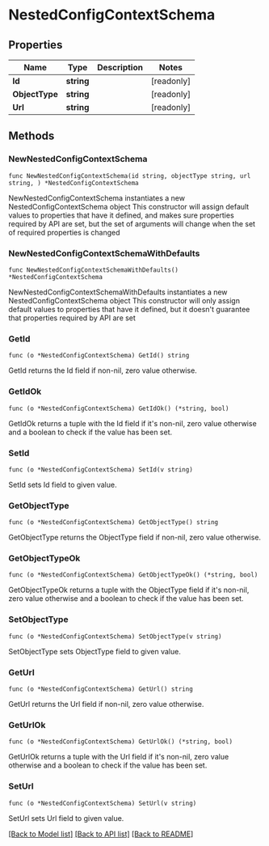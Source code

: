 # NestedConfigContextSchema

## Properties

Name | Type | Description | Notes
------------ | ------------- | ------------- | -------------
**Id** | **string** |  | [readonly] 
**ObjectType** | **string** |  | [readonly] 
**Url** | **string** |  | [readonly] 

## Methods

### NewNestedConfigContextSchema

`func NewNestedConfigContextSchema(id string, objectType string, url string, ) *NestedConfigContextSchema`

NewNestedConfigContextSchema instantiates a new NestedConfigContextSchema object
This constructor will assign default values to properties that have it defined,
and makes sure properties required by API are set, but the set of arguments
will change when the set of required properties is changed

### NewNestedConfigContextSchemaWithDefaults

`func NewNestedConfigContextSchemaWithDefaults() *NestedConfigContextSchema`

NewNestedConfigContextSchemaWithDefaults instantiates a new NestedConfigContextSchema object
This constructor will only assign default values to properties that have it defined,
but it doesn't guarantee that properties required by API are set

### GetId

`func (o *NestedConfigContextSchema) GetId() string`

GetId returns the Id field if non-nil, zero value otherwise.

### GetIdOk

`func (o *NestedConfigContextSchema) GetIdOk() (*string, bool)`

GetIdOk returns a tuple with the Id field if it's non-nil, zero value otherwise
and a boolean to check if the value has been set.

### SetId

`func (o *NestedConfigContextSchema) SetId(v string)`

SetId sets Id field to given value.


### GetObjectType

`func (o *NestedConfigContextSchema) GetObjectType() string`

GetObjectType returns the ObjectType field if non-nil, zero value otherwise.

### GetObjectTypeOk

`func (o *NestedConfigContextSchema) GetObjectTypeOk() (*string, bool)`

GetObjectTypeOk returns a tuple with the ObjectType field if it's non-nil, zero value otherwise
and a boolean to check if the value has been set.

### SetObjectType

`func (o *NestedConfigContextSchema) SetObjectType(v string)`

SetObjectType sets ObjectType field to given value.


### GetUrl

`func (o *NestedConfigContextSchema) GetUrl() string`

GetUrl returns the Url field if non-nil, zero value otherwise.

### GetUrlOk

`func (o *NestedConfigContextSchema) GetUrlOk() (*string, bool)`

GetUrlOk returns a tuple with the Url field if it's non-nil, zero value otherwise
and a boolean to check if the value has been set.

### SetUrl

`func (o *NestedConfigContextSchema) SetUrl(v string)`

SetUrl sets Url field to given value.



[[Back to Model list]](../README.md#documentation-for-models) [[Back to API list]](../README.md#documentation-for-api-endpoints) [[Back to README]](../README.md)


